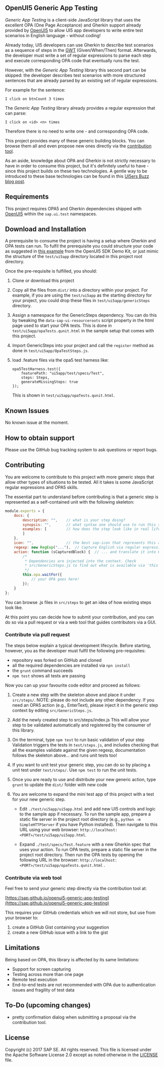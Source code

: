 OpenUI5 Generic App Testing
---------------------------

*Generic App Testing* is a client-side JavaScript library that uses the
excellent OPA (One Page Acceptance) and Gherkin support already provided by
[OpenUI5](https://github.com/SAP/openui5) to allow UI5 app developers to write
entire test scenarios in English language - without coding!

Already today, UI5 developers can use Gherkin to describe test scenarios as a
sequence of steps in the [GWT](https://en.wikipedia.org/wiki/Given-When-Then)
(Given/When/Then) format. Afterwards, the developer must write a set of regular
expressions to parse each step and execute corresponding OPA code that
eventually runs the test.

However, with the *Generic App Testing* library this second part can be
skipped: the developer describes test scenarios with more structured
sentences that are already parsed by an existing set of regular expressions.

For example for the sentence:

```
I click on btnCount 3 times
```

The *Generic App Testing* library already provides a regular expression that
can parse:

```
I click on <id> <n> times
```

Therefore there is no need to write one - and corresponding OPA code.

This project provides many of these generic building blocks. You can browse
them all and even propose new ones directly via the [contribution
tool](https://sap.github.io/openui5-generic-app-testing).

As an aside, knowledge about OPA and Gherkin is not strictly necessary to have
in order to consume this project, but it's definitely useful to have - since
this project builds on these two technologies. A gentle way to be introduced to
these base technologies can be found in this
[UI5ers Buzz blog post](https://blogs.sap.com/2017/05/11/ui5ers-buzz-06-using-opa5-with-gherkin/).

## Requirements

This project requires OPA5 and Gherkin dependencies shipped with
[OpenUI5](https://github.com/SAP/openui5) within the `sap.ui.test` namespaces.

## Download and Installation

A prerequisite to consume the project is having a setup where Gherkin and OPA
tests can run. To fulfil the prerequisite you could structure your code as
suggested in [this example](https://openui5nightly.hana.ondemand.com/#/sample/sap.ui.core.sample.gherkin.GherkinWithQUnit/preview)
from the OpenUI5 SDK Demo Kit, or just mimic the structure of the `test/ui5app`
directory located in this project root directory.

Once the pre-requisite is fulfilled, you should:

1. Clone or download this project

2. Copy all the files from `dist/` into a directory within your project. For example,
   if you are using the `test/ui5app` as the starting directory for your project,
   you could drop these files in `test/ui5app/genericSteps` directory.

3. Assign a namespace for the GenericSteps dependency. You can do
   this by tweaking the `data-sap-ui-resourceroots` script property in the html
   page used to start your OPA tests. This is done in
   `test/ui5app/opaTests.qunit.html` in the sample setup that comes with this
   project.

4. Import GenericSteps into your project and call the `register` method as done
   in `test/ui5app/OpaTestSteps.js`.

5. load .feature files via the opa5 test harness like:

    ```
    opa5TestHarness.test({
        featurePath: "ui5app/test/specs/Test",
        steps: Steps,
        generateMissingSteps: true
    });
    ```

   This is shown in `test/ui5app/opaTests.qunit.html`.

## Known Issues

No known issue at the moment.

## How to obtain support

Please use the GitHub bug tracking system to ask questions or report bugs.

## Contributing

You are welcome to contribute to this project with more generic steps that
allow other types of situations to be tested. All it takes is some JavaScript
regular expressions and OPA5 skills.

The essential part to understand before contributing is that a generic step is
represented as a self-contained unit with the following skeleton:

```javascript
module.exports = {
    docs: {
        description: "",    // what is your step doing?
        synopsis: "",       // what syntax one should use to run this step?
        examples: [         // how does the step look like in real life?
        ]
    },
    icon: "",               // the best sap-icon that represents this action
    regexp: new RegExp("..."),  // Capture English via regular expressions...
    action: function (sCapturedBlock) {  // ... and translate it into OPA5!
        /*
         * Dependencies are injected into the context. Check
         * src/GenericSteps.js to find out what is available via 'this'.
         */
        this.opa.waitFor({
            // your OPA goes here!
        });
    }
};
```

You can browse .js files in `src/steps` to get an idea of how existing steps
look like.

At this point you can decide how to submit your contribution, and you can do so
via a pull request or via a web tool that guides contributors via a GUI.

### Contribute via pull request

The steps below explain a typical development lifecycle. Before starting,
however, you as the developer must fulfil the following pre-requisites:

- repository was forked on GitHub and cloned
- all the required dependencies are installed via `npn install`
- the `grunt` command succeeds
- `npm test` shows all tests are passing

Now you can up your favourite code editor and proceed as follows:

1. Create a new step with the skeleton above and place it under `src/steps/`.
    NOTE: please do not include any other dependency. If you need an OPA5
    action (e.g., EnterText), please inject it in the generic step context by
    editing `src/GenericSteps.js`.

2. Add the newly created step to src/steps/index.js 
    This will allow your step to be validated automatically and registered by
    the consumer of this library.

3. On the terminal, type `npm test` to run basic validation of your step 
    Validation triggers the tests in `test/steps.js`, and includes
    checking that all the examples validate against the given regexp, documentation
    follows the skeleton above... and runs unit tests too!

4. If you want to unit test your generic step, you can do so by placing a unit
   test under `test/steps/`. Use `npm test` to run the unit tests.

5. Once you are ready to use and distribute your new generic action, type
   `grunt` to update the `dist/` folder with new code

6. You are welcome to expand the mini test app of this project with a test for
   your new generic step.
    * Edit `./test/ui5app/ui5app.html` and add new UI5 controls and logic to
      the sample app if necessary.
      To run the sample app, prepare a static file server in the project root
      directory (e.g., `python -m SimpleHTTPServer` if you have Python
      installed). Then navigate to this URL using your web browser:
      `http://localhost:<PORT>/test/ui5app/ui5app.html`.

    * Expand `./test/specs/Test.feature` with a new Gherkin spec that uses your
      action.
      To run OPA tests, prepare a static file server in the project root
      directory. Then run the OPA tests by opening the following URL in the
      browser: `http://localhost:<PORT>/test/ui5app/opaTests.qunit.html` .

### Contribute via web tool

Feel free to send your generic step directly via the contribution tool at:

[https://sap.github.io/openui5-generic-app-testing](https://sap.github.io/openui5-generic-app-testing)

This requires your GitHub credentials which we will not store, but use from
your browser to:

1. create a GitHub Gist containing your suggestion
2. create a new GitHub issue with a link to the gist

## Limitations

Being based on OPA, this library is affected by its same limitations:

- Support for screen capturing
- Testing across more than one page
- Remote test execution
- End-to-end tests are not recommended with OPA due to authentication issues
  and fragility of test data

## To-Do (upcoming changes)

- pretty confirmation dialog when submitting a proposal via the contribution tool.

## License

Copyright (c) 2017 SAP SE. All rights reserved.  This file is licensed under
the Apache Software License 2.0 except as noted otherwise in the [LICENSE](LICENSE) file.
